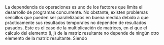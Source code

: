 La dependencia de operaciones es uno de los factores que limita el desarrollo de programas concurrente. No obstante, existen problemas sencillos que pueden ser paralelizados en buena medida debido a que prácticamente sus resultados temporales no dependen de resultados pasados. Este es el caso de la multiplicación de matrices, en el que el cálculo del elemento (i, j) de la matriz resultante no depende de ningún otro elemento de la matriz resultante. Siendo
